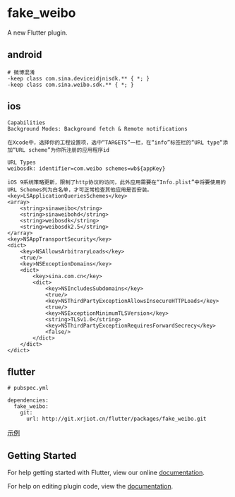 # fake_weibo

A new Flutter plugin.

## android

````
# 微博混淆
-keep class com.sina.deviceidjnisdk.** { *; }
-keep class com.sina.weibo.sdk.** { *; }
````

## ios

````
Capabilities
Background Modes: Background fetch & Remote notifications
````

````
在Xcode中，选择你的工程设置项，选中“TARGETS”一栏，在“info”标签栏的“URL type“添加“URL scheme”为你所注册的应用程序id

URL Types
weibosdk: identifier=com.weibo schemes=wb${appKey}
````

````
iOS 9系统策略更新，限制了http协议的访问，此外应用需要在“Info.plist”中将要使用的URL Schemes列为白名单，才可正常检查其他应用是否安装。
<key>LSApplicationQueriesSchemes</key>
<array>
    <string>sinaweibo</string>
    <string>sinaweibohd</string>
    <string>weibosdk</string>
    <string>weibosdk2.5</string>
</array>
<key>NSAppTransportSecurity</key>
<dict>
    <key>NSAllowsArbitraryLoads</key>
    <true/>
    <key>NSExceptionDomains</key>
    <dict>
        <key>sina.com.cn</key>
        <dict>
            <key>NSIncludesSubdomains</key>
            <true/>
            <key>NSThirdPartyExceptionAllowsInsecureHTTPLoads</key>
            <true/>
            <key>NSExceptionMinimumTLSVersion</key>
            <string>TLSv1.0</string>
            <key>NSThirdPartyExceptionRequiresForwardSecrecy</key>
            <false/>
        </dict>
    </dict>
</dict>
````

## flutter

````
# pubspec.yml

dependencies:
  fake_weibo:
    git:
      url: http://git.xrjiot.cn/flutter/packages/fake_weibo.git
````

[示例](./example/lib/main.dart)

## Getting Started

For help getting started with Flutter, view our online
[documentation](https://flutter.io/).

For help on editing plugin code, view the [documentation](https://flutter.io/developing-packages/#edit-plugin-package).
